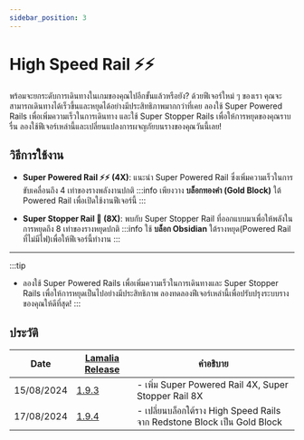 ```yaml
---
sidebar_position: 3
---
```

# High Speed Rail ⚡⚡

พร้อมจะยกระดับการเดินทางในเกมของคุณไปอีกขั้นแล้วหรือยัง? ด้วยฟีเจอร์ใหม่ ๆ ของเรา คุณจะสามารถเดินทางได้เร็วขึ้นและหยุดได้อย่างมีประสิทธิภาพมากกว่าที่เคย ลองใช้ Super Powered Rails เพื่อเพิ่มความเร็วในการเดินทาง และใช้ Super Stopper Rails เพื่อให้การหยุดของคุณราบรื่น ลองใช้ฟีเจอร์เหล่านี้และเปลี่ยนแปลงการผจญภัยบนรางของคุณวันนี้เลย!

## วิธีการใช้งาน

- **Super Powered Rail ⚡⚡ (4X)**: แนะนำ Super Powered Rail ซึ่งเพิ่มความเร็วในการขับเคลื่อนถึง 4 เท่าของรางพลังงานปกติ
    :::info
        เพียงวาง **<gold>บล็อกทองคำ (Gold Block)</gold>** ใต้ Powered Rail เพื่อเปิดใช้งานฟีเจอร์นี้
    :::

- **Super Stopper Rail 🛑 (8X)**: พบกับ Super Stopper Rail ที่ออกแบบมาเพื่อให้พลังในการหยุดถึง 8 เท่าของรางหยุดปกติ
    :::info
        ใช้ **บล็อก Obsidian** ใต้รางหยุด(Powered Rail ที่ไม่มีไฟ)เพื่อให้ฟีเจอร์นี้ทำงาน
    :::

---

:::tip
- ลองใช้ Super Powered Rails เพื่อเพิ่มความเร็วในการเดินทางและ Super Stopper Rails เพื่อให้การหยุดเป็นไปอย่างมีประสิทธิภาพ ลองทดลองฟีเจอร์เหล่านี้เพื่อปรับปรุงระบบรางของคุณให้ดีที่สุด!
:::

## ประวัติ

| Date | [Lamalia Release](/patchNotes) | คำอธิบาย |
|----------------|-----------------|----------|
| 15/08/2024 | [1.9.3](/patchNotes#patch-193) | - เพิ่ม Super Powered Rail 4X, Super Stopper Rail 8X |
| 17/08/2024 | [1.9.4](/patchNotes#patch-194) | - เปลี่ยนบล็อกใต้ราง High Speed Rails จาก Redstone Block เป็น Gold Block |
